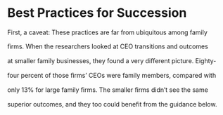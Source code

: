 # Best Practices for Succession

First, a caveat: These practices are far from ubiquitous among family

ﬁrms. When the researchers looked at CEO transitions and outcomes

at smaller family businesses, they found a very diﬀerent picture. Eighty-

four percent of those ﬁrms’ CEOs were family members, compared with

only 13% for large family ﬁrms. The smaller ﬁrms didn’t see the same

superior outcomes, and they too could beneﬁt from the guidance below.